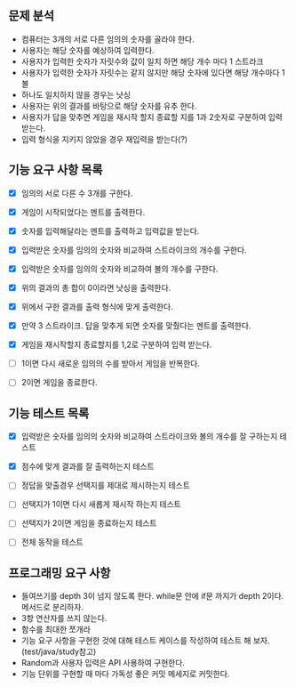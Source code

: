 ## 문제 분석

- 컴퓨터는 3개의 서로 다른 임의의 숫자를 골라야 한다.
- 사용자는 해당 숫자를 예상하여 입력한다.
- 사용자가 입력한 숫자가 자릿수와 값이 일치 하면 해당 개수 마다 1 스트라크
- 사용자가 입력한 숫자가 자릿수는 같지 않지만 해당 숫자에 있다면 해당 개수마다 1볼
- 하나도 일치하지 않을 경우는 낫싱
- 사용자는 위의 결과를 바탕으로 해당 숫자를 유추 한다.
- 사용자가 답을 맞추면 게임을 재시작 할지 종료할 지를 1과 2숫자로 구분하여 입력 받는다.
- 입력 형식을 지키지 않았을 경우 재입력을 받는다(?)




## 기능 요구 사항 목록


+ [x] 임의의 서로 다른 수 3개를 구한다.
+ [x] 게임이 시작되었다는 멘트를 출력한다.
+ [x] 숫자를 입력해달라는 멘트를 출력하고 입력값을 받는다.
+ [x] 입력받은 숫자를 임의의 숫자와 비교하여 스트라이크의 개수를 구한다.
+ [x] 입력받은 숫자를 임의의 숫자와 비교하여 볼의 개수를 구한다.
+ [x] 위의 결과의 총 합이 0이라면 낫싱을 출력한다.
+ [x] 위에서 구한 결과를 출력 형식에 맞게 출력한다.
+ [x] 만약 3 스트라이크. 답을 맞추게 되면 숫자를 맞췄다는 멘트를 출력한다.
+ [x] 게임을 재시작할지 종료할지를 1,2로 구분하여 입력 받는다.
+ [ ] 1이면 다시 새로운 임의의 수를 받아서 게임을 반복한다.
+ [ ] 2이면 게임을 종료한다.


## 기능 테스트 목록


+ [x] 입력받은 숫자를 임의의 숫자와 비교하여 스트라이크와 볼의 개수를 잘 구하는지 테스트
+ [x] 점수에 맞게 결과를 잘 출력하는지 테스트 
+ [ ] 정답을 맞출경우 선택지를 제대로 제시하는지 테스트
+ [ ] 선택지가 1이면 다시 새롭게 재시작 하는지 테스트
+ [ ] 선택지가 2이면 게임을 종료하는지 테스트
+ [ ] 전체 동작을 테스트





## 프로그래밍 요구 사항

- 들여쓰기를 depth 3이 넘지 않도록 한다. while문 안에 if문 까지가 depth 2이다. 메서드로 분리하자.
- 3항 연산자를 쓰지 않는다.
- 함수를 최대한 쪼개라
- 기능 요구 사항을 구현한 것에 대해 테스트 케이스를 작성하여 테스트 해 보자. (test/java/study참고)
- Random과 사용자 입력은 API 사용하여 구현한다.
- 기능 단위를 구현할 때 마다 가독성 좋은 커밋 메세지로 커밋한다.